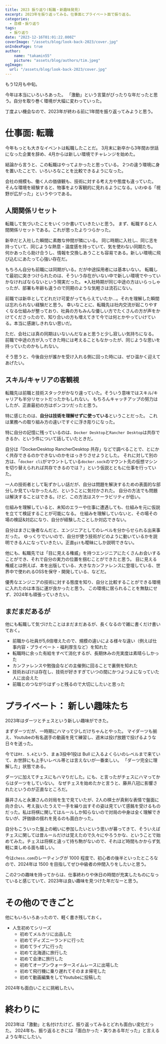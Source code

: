 ```yaml
---
title: 2023 振り返り(転職・新趣味発見)
excerpt: 2023年を振り返ってみる。仕事面とプライベート面で振り返る。
categories:
  - 目標・振り返り
tags:
  - 振り返り
date: "2023-12-16T01:01:22.000Z"
coverImage: "/assets/blog/look-back-2023/cover.jpg"
onIndexPage: true
author:
    name: "takamin55"
    picture: "assets/blog/authors/tim.jpeg"
ogImage:
  url: "/assets/blog/look-back-2023/cover.jpg"
---
```


もう12月も中旬。

今年は本当にいろいろあった。
「激動」という言葉がぴったりな年だったと思う。自分を取り巻く環境が大幅に変わっていった。

丁度よい機会なので、2023年が終わる前に1年間を振り返ってみようと思う。

# 仕事面: 転職

今年もっとも大きなイベントは転職したことだ。
3月末に新卒から3年間お世話になった企業を辞め、4月からは新しい環境でチャレンジを始めた。

結論から言うと、この転職はやってよかったと思っている。
2つの違う環境に身を置いたことで、いろいろなことを比較できるようになった。

会社の規模も、働く人の価値観も、技術に対する考え方や態度も違っていた。
そんな環境を経験すると、物事をより客観的に見れるようになる。いわゆる「視野が広がった」というやつである。

## 人間関係リセット

転職して気づいたことをいくつか書いていきたいと思う。
まず、転職すると人間関係リセットである。これが思ったよりつらかった。

新卒だと入社した瞬間に素敵な仲間が隣にいる。
同じ時期に入社し、同じ志を持っていて、同じような熱意・温度感を持っていて、気を使わない同期たち。
何かあったら助け合うし、情報を交換しあうことも容易である。新しい環境に飛び込むにあたって心強い存在だ。

もちろん自分も前職には同期がいる。だが中途採用者には基本いない。
転職して最初に突きつけられたのは、そういう存在がいない中で新しい環境でやっていかなければならないという現実だった。
※入社時期が同じ中途の方はいらっしゃったが、部署も年齢も違うので同期のような気軽さは流石にない。

前職では新卒としてどれだけ可愛がってもらえていたか…。それを理解した瞬間は忘れられない経験だと思う。
幸いなことに、転職先は社内交流が起こりやすくなる仕組みが整っており、社員の方もみんな優しい方でたくさんの方が声をかけてくださったので、知り合いの方も増えてきて今では何とかやっていけている。本当に感謝しきれない思いだ。

ただ、会社には真の同期はいないんだなぁと思うと少し寂しい気持ちになる。
前職で中途の方が入ってきた時には考えることもなかったが、同じような思いを持っていたのかもしれない。

そう思うと、今後自分が誰かを受け入れる側に回った時には、ぜひ温かく迎えてあげたい。

## スキル/キャリアの客観視

転職先は前職と技術スタックがかなり違っていた。そういう意味ではスキル/キャリアも半分リセットだったかもしれない。
もちろんキャッチアップの努力はしたが、正直最初の方はポンコツだったと思う。

特に感じたのは、**自分は技術を理解せずに使っている**ということだった。
これは業務への取り組み方の違いですぐに浮き彫りになった。

特に自分の記憶に残っているのは、`Docker Desktop`と`Rancher Desktop`は共存できるか、という件について話していたときだ。

自分は「DockerDesktop RancherDesktop
共存」などで調べることで、とにかく共存できるのかできないのかをはっきりさせようとした。
それに対して別の方は、「`docker cli`がマウントしている`docker.sock`のマウント先の仮想マシンを切り替えられれば共存できるのでは？」という仮説とともに仕事を行っていた。

一人の技術者として恥ずかしい話だが、自分は問題を解決するための表面的な部分しか見ていなかったんだ、ということに気付かされた。
自分の方法でも問題は解決することはできる。けど、この方法はスケーラビリティが低い。

仕組みを理解していると、未知のエラーや仕事に遭遇しても、仕組みを元に仮説を立てて検証することが可能になる。
仕組みを理解していないと、その場その場の検証&対応になり、自分が経験したことしか対応できない。

自分はまさに後者なんだと、エンジニアとしてのレベルを分からせられる出来事だった。
ゆっくりでいいので、自分が使う技術がどのように動いているかを説明できる人になっていきたい。正直`git`も曖昧にしか説明できない。

他にも、転職先では「目に見える権威」を持つエンジニアにたくさんお会いすることができ、それで自分の実力の位置を掴むことができたと思う。
目に見える権威とは例えば、本を出版している、大きなカンファレンスに登壇している、世界中で使われるOSSを保守・開発している、などだ。

優秀なエンジニアの技術に対する態度を知り、自分と比較することができる環境に入れたのは本当に運が良かったと思う。
この環境に居られることを無駄にせず、2024年も頑張っていきたい。

## まだまだあるが

他にも転職して気づけたことはまだまだあるが、長くなるので雑に書くだけ書いておく。

- 前職から社員が5,6倍増えたので、規模の違いによる様々な違い（例えば仕事内容・プライベート・福利厚生など）を知れた
- 転職時に余った有給をすべて消化するが、長期休みの充実度は素晴らしかった
- カンファレンスや勉強会などの主催側に回ることで裏側を知れた
- 技術おばけは存在し、技術が好きすぎていつの間にかつよつよになっていた人に出会えた
- 前職とのつながりはずっと残るので大切にしたいと思った

# プライベート： 新しい趣味たち

2023年はダーツとチェスという新しい趣味ができた。

まずダーツだが、一時期にハマって少しだけちゃんとやった。
マイダーツも揃え、Youtubeの有名選手の動画を見て練習し、週末は投げ放題で投げるような日々を送った。

今では`Rt. 5.4`という、まぁ3投中1投は Bull
に入るよくらいのレベルまで来ていて、お世辞にも上手いレベル帯とは言えないが一番楽しい。
「ダーツ完全に理解した」状態である。

ダーツに加えてチェスにもハマりだした。にも、と言ったがチェスにハマってからはダーツをしていない。
なぜチェスを始めたかと言うと、藤井八冠に影響されたというのが正直なところだ。

藤井さんと永瀬さんの対局を生で見ていたが、2人の棋士が真剣な表情で盤面に向き合い、考え抜いたうえで一手を繰り出すその姿は見ていて感銘を受けるものだった。私は将棋に関してはルールしか知らないので対局の中身は全く理解できないが、評価値の揺れを見るのも面白かった。

自分もこういった盤上の戦いに参加したいという思いが募ってきて、そういえばチェスに関しては昔ルールだけは覚えたので久々にやろうかな、ということで始めてみた。チェスは将棋と違って持ち駒がないので、それほど時間もかからず気軽に楽しめる面も嬉しい。

今は`chess.com`のレーティングが 1000
程度で、初心者の後半といったところなので、2024年は 1500
を目指してぜひ中級者の仲間入りをしたいと思う。

この2つの趣味を持ってからは、仕事終わりや休日の時間が充実したものになっていると感じていて、2023年は良い趣味を見つけた年だなーと思う。

# その他のできごと

他にもいろいろあったので、軽く書き残しておく。

- 人生初めてシリーズ
  - 初めてメルカリに出品した
  - 初めてディズニーランドに行った
  - 初めてライブに行った
  - 初めて北海道に旅行した
  - 初めて会津に旅行した
  - 初めてオープンウォータースイムレースに出場した
  - 初めて飛行機に乗り遅れてそのまま帰宅した
  - 初めて動画編集をしてYoutubeに投稿した

2024年も面白いことに挑戦したい。

# 終わりに

2023年は「激動」と名付けたけど、振り返ってみるとどれも面白い変化だった。
2024年も、振り返るときには「面白かった・実りある年だった」と言えるような年にしたい。

